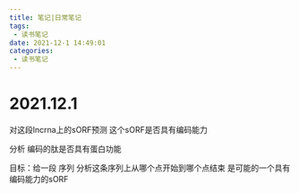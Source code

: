 ```yaml
---
title: 笔记|日常笔记
tags:
 - 读书笔记
date: 2021-12-1 14:49:01
categories:
 - 读书笔记
---
```




# 2021.12.1

对这段lncrna上的sORF预测 这个sORF是否具有编码能力

分析 编码的肽是否具有蛋白功能

目标：给一段 序列 分析这条序列上从哪个点开始到哪个点结束 是可能的一个具有编码能力的sORF


